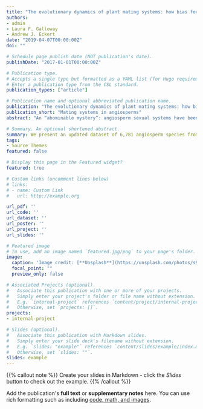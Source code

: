 ```yaml
---
title: "The evolutionary dynamics of plant mating systems: how bias for studying′ interesting′ plant reproductive systems could backfire"
authors:
- admin
- Laura F. Galloway
- Andrew J. Eckert
date: "2019-04-07T00:00:00Z"
doi: ""

# Schedule page publish date (NOT publication's date).
publishDate: "2017-01-01T00:00:00Z"

# Publication type.
# Accepts a single type but formatted as a YAML list (for Hugo requirements).
# Enter a publication type from the CSL standard.
publication_types: ["article"]

# Publication name and optional abbreviated publication name.
publication: "The evolutionary dynamics of plant mating systems: how bias for studying′ interesting′ plant reproductive systems could backfire"
publication_short: "Mating systems in angiosperms"
abstract: "An “abominable mystery”: angiosperm sexual systems have been a source of both interest and frustration for the botanical community since Darwin. The evolutionary stability, overall frequency, and distribution of self-fertilization and mixed-mating systems have been explored in a variety of studies. However, there has been no recent study which directly addresses our knowledge of mating systems across families, the adequacy of existing data, or the potential for biases. Here we present an updated dataset of mating systems across flowering plants covering 6,781 species and 212 families based on a synthesis of existing reviews and an original literature review using Web of Science. We assess the adequacy of this data by evaluating for bias indicating enrichment of certain families or sexual systems. We find that the vast majority of our data on mating systems comes from a small number of disproportionally sampled families, and that families with significant proportions of dioecious or monoecious species are much more likely to be undersampled. Our results show that the frequency of selfing in angiosperms is overestimated, possibly due to increased research interest in selfing and mixed-mating systems. This suggests that systematic study bias may mean we know less about this vital facet of plant life than we think."

# Summary. An optional shortened abstract.
summary: We present an updated dataset of 6,781 angiosperm species from 212 families with known mating systems. We show that, based on this information, we may be mis-estimating the frequency of selfing and mixed-mating in angiosperm. 
tags:
- Source Themes
featured: false

# Display this page in the Featured widget?
featured: true

# Custom links (uncomment lines below)
# links:
# - name: Custom Link
#   url: http://example.org

url_pdf: ''
url_code: ''
url_dataset: ''
url_poster: ''
url_project: ''
url_slides: ''

# Featured image
# To use, add an image named `featured.jpg/png` to your page's folder. 
image:
  caption: 'Image credit: [**Unsplash**](https://unsplash.com/photos/s9CC2SKySJM)'
  focal_point: ""
  preview_only: false

# Associated Projects (optional).
#   Associate this publication with one or more of your projects.
#   Simply enter your project's folder or file name without extension.
#   E.g. `internal-project` references `content/project/internal-project/index.md`.
#   Otherwise, set `projects: []`.
projects:
- internal-project

# Slides (optional).
#   Associate this publication with Markdown slides.
#   Simply enter your slide deck's filename without extension.
#   E.g. `slides: "example"` references `content/slides/example/index.md`.
#   Otherwise, set `slides: ""`.
slides: example
---
```


{{% callout note %}}
Create your slides in Markdown - click the *Slides* button to check out the example.
{{% /callout %}}

Add the publication's **full text** or **supplementary notes** here. You can use rich formatting such as including [code, math, and images](https://docs.hugoblox.com/content/writing-markdown-latex/).
